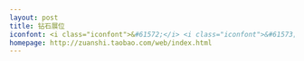 ```yaml
---
layout: post
title: 钻石展位
iconfont: <i class="iconfont">&#61572;</i> <i class="iconfont">&#61573;</i>
homepage: http://zuanshi.taobao.com/web/index.html
---
```

